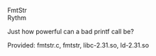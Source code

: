 FmtStr  
Rythm

Just how powerful can a bad printf call be?

Provided: fmtstr.c, fmtstr, libc-2.31.so, ld-2.31.so
